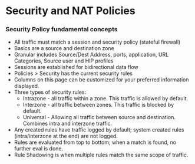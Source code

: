 # Security and NAT Policies

### Security Policy fundamental concepts
* All traffic must match a session and security policy (stateful firewall)
* Basics are a source and destination zone
* Granular includes Source/Dest Address, ports, application, URL Categories, Source user and HIP profiles
* Sessions are established for bidirectional data flow
* Policies > Security has the current security rules
* Columns on this page can be customized for your preferred information displayed.
* Three types of security rules:
    * Intrazone - all traffic within a zone. This traffic is allowed by default.
    * Interzone - all traffic between zones. This traffic is blocked by default.
    * Universal - Allowing all traffic between source and destination. Combines intra and interzone traffic.
* Any created rules have traffic logged by default; system created rules (intra/interzone at the end) are not logged.
* Rules are evaluated from top to bottom; when a match is found, no further eval is done.
* Rule Shadowing is when multiple rules match the same scope of traffic.
